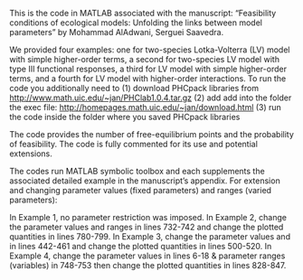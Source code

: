 This is the code in MATLAB associated with the manuscript: “Feasibility conditions of ecological models: Unfolding the links between model parameters”  by Mohammad AlAdwani, Serguei Saavedra.

We provided four examples: one for two-species Lotka-Volterra (LV) model with simple higher-order terms, a second for two-species  LV model with type III functional responses, a third for LV model with simple higher-order terms, and a fourth for LV model with higher-order interactions. To run the code you additionally need to (1) download PHCpack libraries from http://www.math.uic.edu/~jan/PHClab1.0.4.tar.gz (2) add add into the folder the exec file: http://homepages.math.uic.edu/~jan/download.html (3) run the code inside the folder where you saved PHCpack libraries

The code provides the number of free-equilibrium points and the probability of feasibility. The code is fully commented for its use and potential extensions.

The codes run MATLAB symbolic toolbox and each supplements the associated detailed example in the manuscript’s appendix. For extension and changing parameter values (fixed parameters) and ranges (varied parameters):

In Example 1, no parameter restriction was imposed.
In Example 2, change the parameter values and ranges in lines 732-742 and change the plotted quantities in lines 780-799.
In Example 3, change the parameter values and  in lines 442-461 and change the plotted quantities in lines 500-520.
In Example 4, change the parameter values in lines 6-18 &  parameter ranges (variables) in 748-753 then change the plotted quantities in lines 828-847.
